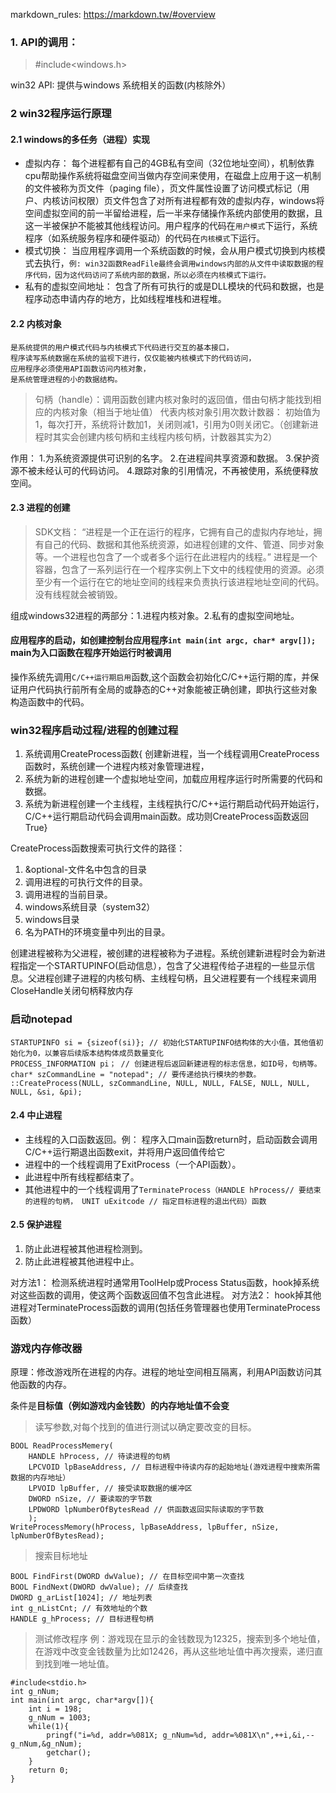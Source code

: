 
markdown_rules: https://markdown.tw/#overview
### 1. API的调用： 
> \#include<windows.h>

win32 API: 提供与windows 系统相关的函数(内核除外）

### 2 win32程序运行原理
#### 2.1 windows的多任务（进程）实现
* 虚拟内存： 每个进程都有自己的4GB私有空间（32位地址空间），机制依靠cpu帮助操作系统将磁盘空间当做内存空间来使用，在磁盘上应用于这一机制的文件被称为页文件（paging file），页文件属性设置了访问模式标记（用户、内核访问权限）页文件包含了对所有进程都有效的虚拟内存，windows将空间虚拟空间的前一半留给进程，后一半来存储操作系统内部使用的数据，且这一半被保护不能被其他线程访问。用户程序的代码在`用户模式`下运行，系统程序（如系统服务程序和硬件驱动）的代码在`内核模式`下运行。
* 模式切换： 当应用程序调用一个系统函数的时候，会从用户模式切换到内核模式去执行，`例: win32函数ReadFile最终会调用windows内部的从文件中读取数据的程序代码，因为这代码访问了系统内部的数据，所以必须在内核模式下运行。`
* 私有的虚拟空间地址： 包含了所有可执行的或是DLL模块的代码和数据，也是程序动态申请内存的地方，比如线程堆栈和进程堆。

#### 2.2 内核对象
    是系统提供的用户模式代码与内核模式下代码进行交互的基本接口，
    程序读写系统数据在系统的监视下进行，仅仅能被内核模式下的代码访问，
    应用程序必须使用API函数访问内核对象，
    是系统管理进程的小的数据结构。
> 句柄（handle）：调用函数创建内核对象时的返回值，借由句柄才能找到相应的内核对象（相当于地址值）
> 代表内核对象引用次数计数器： 初始值为1，每次打开，系统将计数加1，关闭则减1，引用为0则关闭它。（创建新进程时其实会创建内核句柄和主线程内核句柄，计数器其实为2）

作用： 1.为系统资源提供可识别的名字。
2.在进程间共享资源和数据。
3.保护资源不被未经认可的代码访问。
4.跟踪对象的引用情况，不再被使用，系统便释放空间。

#### 2.3 进程的创建
> SDK文档： “进程是一个正在运行的程序，它拥有自己的虚拟内存地址，拥有自己的代码、数据和其他系统资源，如进程创建的文件、管道、同步对象等。一个进程也包含了一个或者多个运行在此进程内的线程。” 
进程是一个容器，包含了一系列运行在一个程序实例上下文中的线程使用的资源。必须至少有一个运行在它的地址空间的线程来负责执行该进程地址空间的代码。没有线程就会被销毁。

组成windows32进程的两部分：1.进程内核对象。2.私有的虚拟空间地址。

#### 应用程序的启动，如创建控制台应用程序`int main(int argc, char* argv[]);` main为入口函数在程序开始运行时被调用
操作系统先调用`C/C++运行期启用`函数,这个函数会初始化C/C++运行期的库，并保证用户代码执行前所有全局的或静态的C++对象能被正确创建，即执行这些对象构造函数中的代码。
### win32程序启动过程/进程的创建过程
1. 系统调用CreateProcess函数{
创建新进程，当一个线程调用CreateProcess函数时，系统创建一个进程内核对象管理进程，
2. 系统为新的进程创建一个虚拟地址空间，加载应用程序运行时所需要的代码和数据。
3. 系统为新进程创建一个主线程，主线程执行C/C++运行期启动代码开始运行，C/C++运行期启动代码会调用main函数。成功则CreateProcess函数返回True}

CreateProcess函数搜索可执行文件的路径：
1. &optional-文件名中包含的目录
1. 调用进程的可执行文件的目录。
2. 调用进程的当前目录。
3. windows系统目录（system32）
4. windows目录
5. 名为PATH的环境变量中列出的目录。

创建进程被称为父进程，被创建的进程被称为子进程。系统创建新进程时会为新进程指定一个STARTUPINFO(启动信息），包含了父进程传给子进程的一些显示信息。父进程创建子进程的内核句柄、主线程句柄，且父进程要有一个线程来调用CloseHandle关闭句柄释放内存

### 启动notepad
    STARTUPINFO si = {sizeof(si)}; // 初始化STARTUPINFO结构体的大小值，其他值初始化为0，以兼容后续版本结构体成员数量变化
    PROCESS_INFORMATION pi； // 创建进程后返回新建进程的标志信息，如ID号，句柄等。
    char* szCommandLine = "notepad"; // 要传递给执行模块的参数。
    ::CreateProcess(NULL, szCommandLine, NULL, NULL, FALSE, NULL, NULL, NULL, &si, &pi);
#### 2.4 中止进程
* 主线程的入口函数返回。例： 程序入口main函数return时，启动函数会调用C/C++运行期退出函数exit，并将用户返回值传给它
* 进程中的一个线程调用了ExitProcess（一个API函数）。
* 此进程中所有线程都结束了。
* 其他进程中的一个线程调用了`TerminateProcess（HANDLE hProcess// 要结束的进程的句柄， UNIT uExitcode // 指定目标进程的退出代码）函数`

#### 2.5 保护进程
1. 防止此进程被其他进程检测到。
2. 防止此进程被其他进程中止。

对方法1： 检测系统进程时通常用ToolHelp或Process Status函数，hook掉系统对这些函数的调用，使这两个函数返回值不包含此进程。
对方法2： hook掉其他进程对TerminateProcess函数的调用(包括任务管理器也使用TerminateProcess函数）

### 游戏内存修改器
原理：修改游戏所在进程的内存。进程的地址空间相互隔离，利用API函数访问其他函数的内存。

条件是**目标值（例如游戏内金钱数）的内存地址值不会变**
> 读写参数,对每个找到的值进行测试以确定要改变的目标。

    BOOL ReadProcessMemery(
        HANDLE hProcess, // 待读进程的句柄
        LPCVOID lpBaseAddress, // 目标进程中待读内存的起始地址(游戏进程中搜索所需数据的内存地址）
        LPVOID lpBuffer, // 接受读取数据的缓冲区
        DWORD nSize, // 要读取的字节数
        LPDWORD lpNumberOfBytesRead // 供函数返回实际读取的字节数
        );
    WriteProcessMemory(hProcess, lpBaseAddress, lpBuffer, nSize, lpNumberOfBytesRead);
> 搜索目标地址

    BOOL FindFirst(DWORD dwValue); // 在目标空间中第一次查找
    BOOL FindNext(DWORD dwValue); // 后续查找
    DWORD g_arList[1024]; // 地址列表
    int g_nListCnt; // 有效地址的个数
    HANDLE g_hProcess; // 目标进程句柄
> 测试修改程序
例：游戏现在显示的金钱数现为12325，搜索到多个地址值，在游戏中改变金钱数量为比如12426，再从这些地址值中再次搜索，递归直到找到唯一地址值。
    
    #include<stdio.h>
    int g_nNum;
    int main(int argc, char*argv[]){
        int i = 198;
        g_nNum = 1003;
        while(1){
            pringf("i=%d, addr=%081X; g_nNum=%d, addr=%081X\n",++i,&i,--g_nNum,&g_nNum);
            getchar();
        }
        return 0;
    }
        

